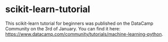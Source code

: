 # scikit-learn-tutorial
This scikit-learn tutorial for beginners was published on the DataCamp Community on the 3rd of January. 
You can find it here: https://www.datacamp.com/community/tutorials/machine-learning-python. 
